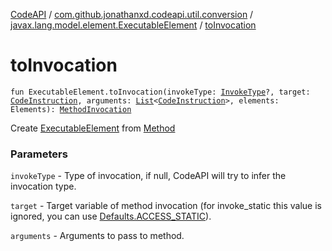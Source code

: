 [CodeAPI](../../index.md) / [com.github.jonathanxd.codeapi.util.conversion](../index.md) / [javax.lang.model.element.ExecutableElement](index.md) / [toInvocation](.)

# toInvocation

`fun ExecutableElement.toInvocation(invokeType: `[`InvokeType`](../../com.github.jonathanxd.codeapi.base/-invoke-type/index.md)`?, target: `[`CodeInstruction`](../../com.github.jonathanxd.codeapi/-code-instruction.md)`, arguments: `[`List`](https://kotlinlang.org/api/latest/jvm/stdlib/kotlin.collections/-list/index.html)`<`[`CodeInstruction`](../../com.github.jonathanxd.codeapi/-code-instruction.md)`>, elements: Elements): `[`MethodInvocation`](../../com.github.jonathanxd.codeapi.base/-method-invocation/index.md)

Create [ExecutableElement](#) from [Method](#)

### Parameters

`invokeType` - Type of invocation, if null, CodeAPI will try to infer the invocation type.

`target` - Target variable of method invocation (for invoke_static this value is ignored, you can use [Defaults.ACCESS_STATIC](../../com.github.jonathanxd.codeapi/-defaults/-a-c-c-e-s-s_-s-t-a-t-i-c.md)).

`arguments` - Arguments to pass to method.